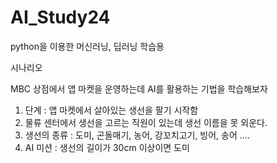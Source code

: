 # AI_Study24
python을 이용한 머신러닝, 딥러닝 학습용

시나리오

MBC 상점에서 앱 마켓을 운영하는데 AI를 활용하는 기법을 학습해보자

1. 단계 : 앱 마켓에서 살아있는 생선을 팔기 시작함
2. 물류 센터에서 생선을 고르는 직원이 있는데 생선 이름을 못 외운다.
3. 생선의 종류 : 도미, 곤돌매기, 농어, 강꼬치고기, 빙어, 송어 ....
4. AI 미션 : 생선의 길이가 30cm 이상이면 도미
